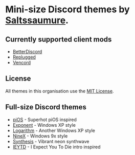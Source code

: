 # Mini-size Discord themes by [Saltssaumure](https://github.com/Saltssaumure).

## Currently supported client mods
- [BetterDiscord](https://betterdiscord.app/)
- [Replugged](https://replugged.dev/)
- [Vencord](https://github.com/Vendicated/Vencord)

## License
All themes in this organisation use the [MIT License](https://github.com/MiniDiscordThemes/.github/blob/main/LICENSE).

## Full-size Discord themes
- [piOS](https://github.com/Saltssaumure/pios-discord-theme) - Superhot piOS inspired
- [Exponent](https://github.com/Saltssaumure/xp-discord-theme) - Windows XP style
- [Logarithm](https://github.com/Saltssaumure/xp2-discord-theme) - Another Windows XP style
- [NineX](https://github.com/Saltssaumure/w9x-discord-theme) - Windows 9x style
- [Synthesis](https://github.com/Saltssaumure/synthesis-discord-theme) - Vibrant neon synthwave
- [IEYTD](https://github.com/Saltssaumure/ieytd-discord-theme) - I Expect You To Die intro inspired